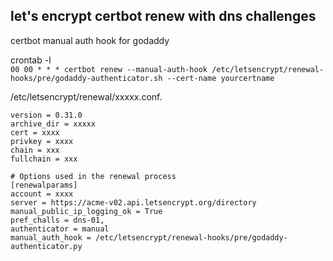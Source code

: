 ## let's encrypt certbot renew with dns challenges  
certbot manual auth hook for godaddy   


crontab -l  
`
00 00 * * * certbot renew --manual-auth-hook /etc/letsencrypt/renewal-hooks/pre/godaddy-authenticator.sh --cert-name yourcertname
`

/etc/letsencrypt/renewal/xxxxx.conf. 
```
version = 0.31.0
archive_dir = xxxxx
cert = xxxx
privkey = xxxx
chain = xxx
fullchain = xxx

# Options used in the renewal process
[renewalparams]
account = xxxx
server = https://acme-v02.api.letsencrypt.org/directory
manual_public_ip_logging_ok = True
pref_challs = dns-01,
authenticator = manual
manual_auth_hook = /etc/letsencrypt/renewal-hooks/pre/godaddy-authenticator.py
```
